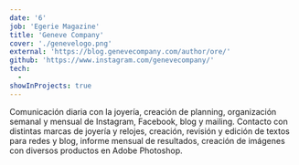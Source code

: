 ```yaml
---
date: '6'
job: 'Egerie Magazine'
title: 'Geneve Company'
cover: './genevelogo.png'
external: 'https://blog.genevecompany.com/author/ore/'
github: 'https://www.instagram.com/genevecompany/'
tech:
  -
showInProjects: true
---
```


Comunicación diaria con la joyería, creación de planning, organización semanal y mensual de Instagram, Facebook, blog y mailing. Contacto con distintas marcas de joyería y relojes, creación, revisión y edición de textos para redes y blog, informe mensual de resultados, creación de imágenes con diversos productos en Adobe Photoshop.
